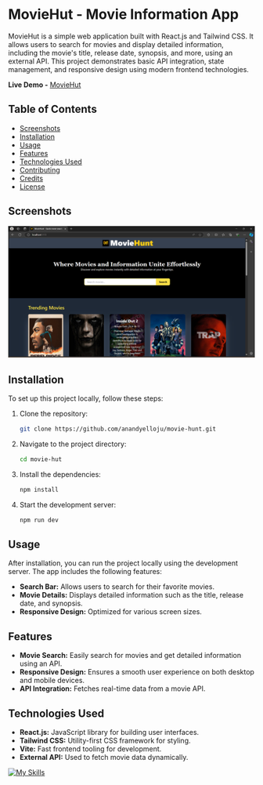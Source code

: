 # MovieHut - Movie Information App

MovieHut is a simple web application built with React.js and Tailwind CSS. It allows users to search for movies and display detailed information, including the movie's title, release date, synopsis, and more, using an external API. This project demonstrates basic API integration, state management, and responsive design using modern frontend technologies.

**Live Demo -** [MovieHut](https://movie-hunt-anand-yellojus-projects.vercel.app/)

## Table of Contents

- [Screenshots](#screenshots)
- [Installation](#installation)
- [Usage](#usage)
- [Features](#features)
- [Technologies Used](#technologies-used)
- [Contributing](#contributing)
- [Credits](#credits)
- [License](#license)

## Screenshots

![Homepage](public/UI.png)

## Installation

To set up this project locally, follow these steps:

1. Clone the repository:
    ```bash
    git clone https://github.com/anandyelloju/movie-hunt.git
    ```
2. Navigate to the project directory:
    ```bash
    cd movie-hut
    ```
3. Install the dependencies:
    ```bash
    npm install
    ```
4. Start the development server:
    ```bash
    npm run dev
    ```

## Usage

After installation, you can run the project locally using the development server. The app includes the following features:

- **Search Bar:** Allows users to search for their favorite movies.
- **Movie Details:** Displays detailed information such as the title, release date, and synopsis.
- **Responsive Design:** Optimized for various screen sizes.

## Features

- **Movie Search:** Easily search for movies and get detailed information using an API.
- **Responsive Design:** Ensures a smooth user experience on both desktop and mobile devices.
- **API Integration:** Fetches real-time data from a movie API.

## Technologies Used

- **React.js:** JavaScript library for building user interfaces.
- **Tailwind CSS:** Utility-first CSS framework for styling.
- **Vite:** Fast frontend tooling for development.
- **External API:** Used to fetch movie data dynamically.

[![My Skills](https://skillicons.dev/icons?i=react,tailwindcss,vite,api,javascript,html,css,vscode,github)](https://skillicons.dev)
<!--
## Contributing

Contributions are always welcome! - If you have suggestions or improvements.

## Credits

- **React.js:** For providing a powerful framework for building UIs.
- **Tailwind CSS:** For flexible and customizable styling.
- **Vite:** For efficient and fast development.
- **External API:** For real-time movie data.
- [Anand Yelloju](https://github.com/anandyelloju) - Project Creator

## License

This project is licensed under the [MIT License](https://choosealicense.com/licenses/mit/) - see the [LICENSE](https://github.com/your-github-username/movie-hut/blob/main/LICENSE) file for details.
